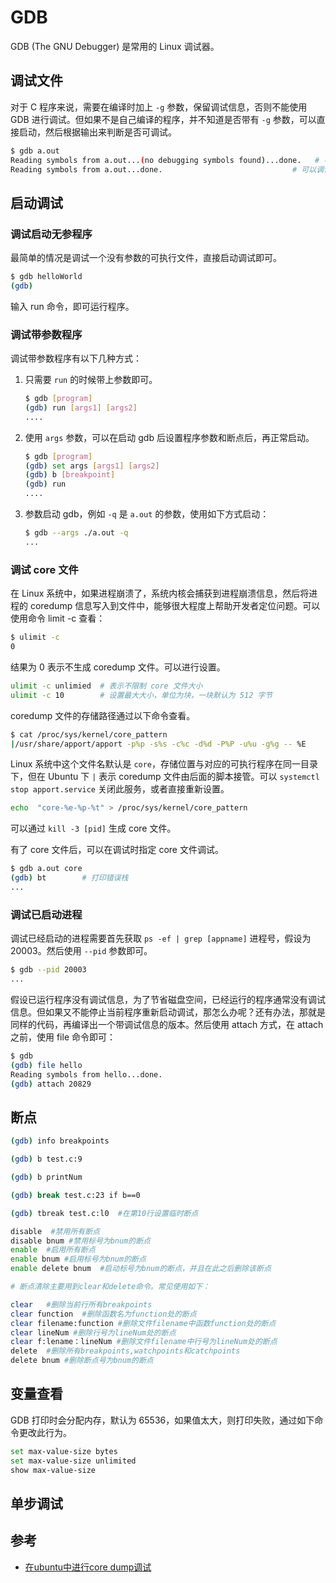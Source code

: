# GDB

GDB (The GNU Debugger) 是常用的 Linux 调试器。

## 调试文件

对于 C 程序来说，需要在编译时加上 `-g` 参数，保留调试信息，否则不能使用 GDB 进行调试。但如果不是自己编译的程序，并不知道是否带有 `-g` 参数，可以直接启动，然后根据输出来判断是否可调试。

```sh
$ gdb a.out
Reading symbols from a.out...(no debugging symbols found)...done.   # 不可调试。
Reading symbols from a.out...done.                             # 可以调试。
```

## 启动调试

### 调试启动无参程序

最简单的情况是调试一个没有参数的可执行文件，直接启动调试即可。

```sh
$ gdb helloWorld
(gdb)
```

输入 run 命令，即可运行程序。

### 调试带参数程序

调试带参数程序有以下几种方式：

1. 只需要 `run` 的时候带上参数即可。

    ```sh
    $ gdb [program]
    (gdb) run [args1] [args2]
    ....
    ```

2. 使用 `args` 参数，可以在启动 gdb 后设置程序参数和断点后，再正常启动。

    ```sh
    $ gdb [program]
    (gdb) set args [args1] [args2]
    (gdb) b [breakpoint]
    (gdb) run
    ....
    ```

3. 参数启动 gdb，例如 `-q` 是 `a.out` 的参数，使用如下方式启动：

    ```sh
    $ gdb --args ./a.out -q
    ...
    ```

### 调试 core 文件

在 Linux 系统中，如果进程崩溃了，系统内核会捕获到进程崩溃信息，然后将进程的 coredump 信息写入到文件中，能够很大程度上帮助开发者定位问题。可以使用命令 limit -c 查看：

```sh
$ ulimit -c
0
```

结果为 0 表示不生成 coredump 文件。可以进行设置。

```sh
ulimit -c unlimied  # 表示不限制 core 文件大小
ulimit -c 10        # 设置最大大小，单位为块，一块默认为 512 字节
```

coredump 文件的存储路径通过以下命令查看。

```sh
$ cat /proc/sys/kernel/core_pattern
|/usr/share/apport/apport -p%p -s%s -c%c -d%d -P%P -u%u -g%g -- %E
```

Linux 系统中这个文件名默认是 `core`，存储位置与对应的可执行程序在同一目录下，但在 Ubuntu 下 `|` 表示 coredump 文件由后面的脚本接管。可以 `systemctl stop apport.service` 关闭此服务，或者直接重新设置。

```sh
echo  "core-%e-%p-%t" > /proc/sys/kernel/core_pattern
```

可以通过 `kill -3 [pid]` 生成 core 文件。

有了 core 文件后，可以在调试时指定 core 文件调试。

```sh
$ gdb a.out core
(gdb) bt        # 打印错误栈
...
```

### 调试已启动进程

调试已经启动的进程需要首先获取 `ps -ef | grep [appname]` 进程号，假设为 20003。然后使用 `--pid` 参数即可。

```sh
$ gdb --pid 20003
...
```

假设已运行程序没有调试信息，为了节省磁盘空间，已经运行的程序通常没有调试信息。但如果又不能停止当前程序重新启动调试，那怎么办呢？还有办法，那就是同样的代码，再编译出一个带调试信息的版本。然后使用 attach 方式，在 attach 之前，使用 file 命令即可：

```sh
$ gdb
(gdb) file hello
Reading symbols from hello...done.
(gdb) attach 20829
```

## 断点

```sh
(gdb) info breakpoints

(gdb) b test.c:9

(gdb) b printNum

(gdb) break test.c:23 if b==0

(gdb) tbreak test.c:l0  #在第10行设置临时断点

disable  #禁用所有断点
disable bnum #禁用标号为bnum的断点
enable  #启用所有断点
enable bnum #启用标号为bnum的断点
enable delete bnum  #启动标号为bnum的断点，并且在此之后删除该断点

# 断点清除主要用到clear和delete命令。常见使用如下：

clear   #删除当前行所有breakpoints
clear function  #删除函数名为function处的断点
clear filename:function #删除文件filename中函数function处的断点
clear lineNum #删除行号为lineNum处的断点
clear f:lename：lineNum #删除文件filename中行号为lineNum处的断点
delete  #删除所有breakpoints,watchpoints和catchpoints
delete bnum #删除断点号为bnum的断点
```

## 变量查看

GDB 打印时会分配内存，默认为 65536，如果值太大，则打印失败，通过如下命令更改此行为。

```sh
set max-value-size bytes
set max-value-size unlimited
show max-value-size
```

## 单步调试



## 参考

- [在ubuntu中进行core dump调试](https://cloud.tencent.com/developer/article/1559454)
